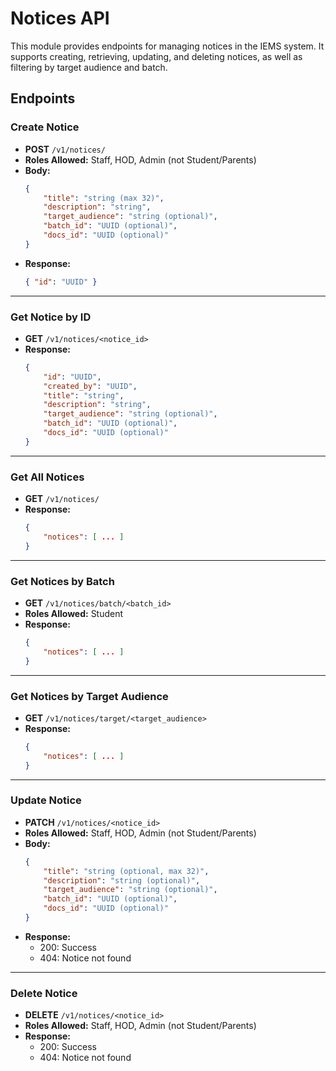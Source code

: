 # Notices API

This module provides endpoints for managing notices in the IEMS system. It supports creating, retrieving, updating, and deleting notices, as well as filtering by target audience and batch.

## Endpoints

### Create Notice

- **POST** `/v1/notices/`
- **Roles Allowed:** Staff, HOD, Admin (not Student/Parents)
- **Body:**  
    ```json
    {
        "title": "string (max 32)",
        "description": "string",
        "target_audience": "string (optional)",
        "batch_id": "UUID (optional)",
        "docs_id": "UUID (optional)"
    }
    ```
- **Response:**  
    ```json
    { "id": "UUID" }
    ```

---

### Get Notice by ID

- **GET** `/v1/notices/<notice_id>`
- **Response:**  
    ```json
    {
        "id": "UUID",
        "created_by": "UUID",
        "title": "string",
        "description": "string",
        "target_audience": "string (optional)",
        "batch_id": "UUID (optional)",
        "docs_id": "UUID (optional)"
    }
    ```

---

### Get All Notices

- **GET** `/v1/notices/`
- **Response:**  
    ```json
    {
        "notices": [ ... ]
    }
    ```

---

### Get Notices by Batch

- **GET** `/v1/notices/batch/<batch_id>`
- **Roles Allowed:** Student
- **Response:**  
    ```json
    {
        "notices": [ ... ]
    }
    ```

---

### Get Notices by Target Audience

- **GET** `/v1/notices/target/<target_audience>`
- **Response:**  
    ```json
    {
        "notices": [ ... ]
    }
    ```

---

### Update Notice

- **PATCH** `/v1/notices/<notice_id>`
- **Roles Allowed:** Staff, HOD, Admin (not Student/Parents)
- **Body:**  
    ```json
    {
        "title": "string (optional, max 32)",
        "description": "string (optional)",
        "target_audience": "string (optional)",
        "batch_id": "UUID (optional)",
        "docs_id": "UUID (optional)"
    }
    ```
- **Response:**  
    - 200: Success  
    - 404: Notice not found

---

### Delete Notice

- **DELETE** `/v1/notices/<notice_id>`
- **Roles Allowed:** Staff, HOD, Admin (not Student/Parents)
- **Response:**  
    - 200: Success  
    - 404: Notice not found

